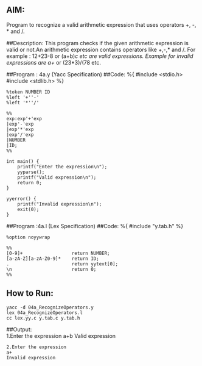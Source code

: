 ## AIM:
Program to recognize a valid arithmetic expression that uses operators +, -, * and /.

##Description:
This program checks if the given arithmetic expression is valid or not.An arithmetic expression contains operators like +,-,* and /. For example : 12+23-8 or (a+b)*c etc are valid expressions.
Example for invalid expressions are a+* or (23*3)/(78 etc.

##Program : 4a.y (Yacc Specification)
##Code:
	%{
		#include <stdio.h>
		#include <stdlib.h>
	%}
	
	%token NUMBER ID
	%left '+''-'
	%left '*''/'
	
	%%
	exp:exp'+'exp
	|exp'-'exp
	|exp'*'exp
	|exp'/'exp
	|NUMBER
	|ID;
	%%
	
	int main() {
		printf("Enter the expression\n");
		yyparse();
		printf("Valid expression\n");
		return 0;
	}
	
	yyerror() {
		printf("Invalid expression\n");
		exit(0);
	}

##Program :4a.l (Lex Specification)
##Code:
	%{
		#include "y.tab.h"
	%}
	
	%option noyywrap
	
	%%
	[0-9]+                  return NUMBER;
	[a-zA-Z][a-zA-Z0-9]*    return ID;
	.                       return yytext[0];
	\n                      return 0;
	%%

## How to Run:  
    yacc -d 04a_RecognizeOperators.y  
    lex 04a_RecognizeOperators.l  
    cc lex.yy.c y.tab.c y.tab.h  

##Output:  
    1.Enter the expression
    a+b
    Valid expression

    2.Enter the expression
    a+
    Invalid expression

















































































		
